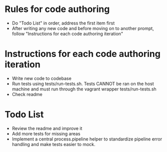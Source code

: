 # Rules for code authoring
- Do "Todo List" in order, address the first item first
- After writing any new code and before moving on to another prompt, follow "Instructions for each code authoring iteration"

# Instructions for each code authoring iteration
- Write new code to codebase
- Run tests using tests/run-tests.sh.  Tests CANNOT be ran on the host machine and must run through the vagrant wrapper tests/run-tests.sh
- Check readme

# Todo List
- Review the readme and improve it
- Add more tests for missing areas
- Implement a central process.pipeline helper to standardize pipeline error handling and make tests easier to mock.
